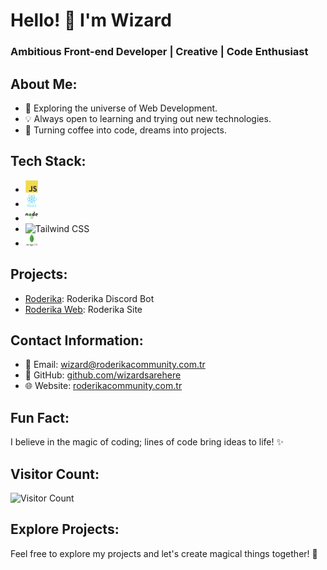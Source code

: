 # Hello! 🚀 I'm Wizard


### Ambitious Front-end Developer | Creative | Code Enthusiast

## About Me:
- 🚀 Exploring the universe of Web Development.
- 💡 Always open to learning and trying out new technologies.
- 🌈 Turning coffee into code, dreams into projects.

## Tech Stack:
- <img src="https://raw.githubusercontent.com/devicons/devicon/master/icons/javascript/javascript-original.svg" alt="JavaScript" width="20" height="20"/> 
- <img src="https://raw.githubusercontent.com/devicons/devicon/master/icons/react/react-original-wordmark.svg" alt="React" width="20" height="20"/> 
- <img src="https://raw.githubusercontent.com/devicons/devicon/master/icons/nodejs/nodejs-original-wordmark.svg" alt="Node.js" width="20" height="20"/> 
- <img src="https://www.vectorlogo.zone/logos/tailwindcss/tailwindcss-icon.svg" alt="Tailwind CSS" width="20" height="20"/> 
- <img src="https://raw.githubusercontent.com/devicons/devicon/master/icons/mongodb/mongodb-original-wordmark.svg" alt="MongoDB" width="20" height="20"/> 

## Projects:
- [Roderika](https://discord.gg/roderika): Roderika Discord Bot
- [Roderika Web](https://roderikacommunity.com.tr): Roderika Site

## Contact Information:
- 📧 Email: wizard@roderikacommunity.com.tr
- 🔗 GitHub: [github.com/wizardsarehere](https://github.com/wizardsarehere)
- 🌐 Website: [roderikacommunity.com.tr](https://roderikacommunity.com.tr)

## Fun Fact:
I believe in the magic of coding; lines of code bring ideas to life! ✨

## Visitor Count:
![Visitor Count](https://profile-counter.glitch.me/wizard/count.svg)

## Explore Projects:
Feel free to explore my projects and let's create magical things together! 🚀

